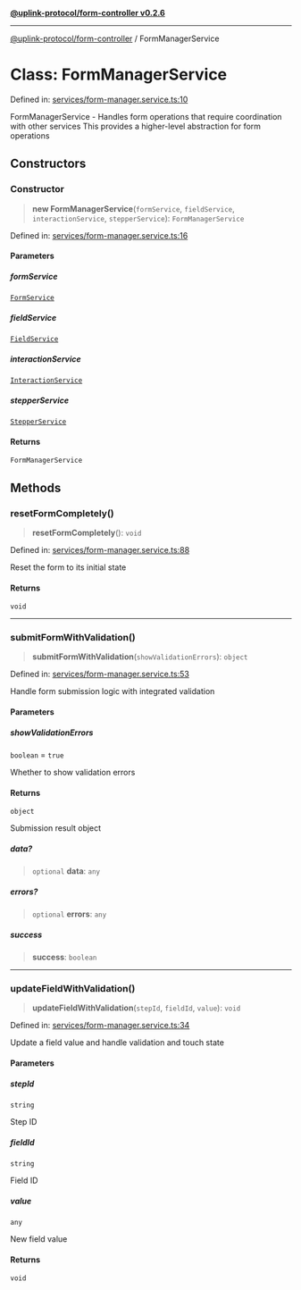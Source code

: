 [**@uplink-protocol/form-controller v0.2.6**](../README.md)

***

[@uplink-protocol/form-controller](../globals.md) / FormManagerService

# Class: FormManagerService

Defined in: [services/form-manager.service.ts:10](https://github.com/jmkcoder/uplink-protocol-form-controller/blob/b4197b802291c2a362dd28d04ee111d1534495f5/src/services/form-manager.service.ts#L10)

FormManagerService - Handles form operations that require coordination with other services
This provides a higher-level abstraction for form operations

## Constructors

### Constructor

> **new FormManagerService**(`formService`, `fieldService`, `interactionService`, `stepperService`): `FormManagerService`

Defined in: [services/form-manager.service.ts:16](https://github.com/jmkcoder/uplink-protocol-form-controller/blob/b4197b802291c2a362dd28d04ee111d1534495f5/src/services/form-manager.service.ts#L16)

#### Parameters

##### formService

[`FormService`](FormService.md)

##### fieldService

[`FieldService`](FieldService.md)

##### interactionService

[`InteractionService`](InteractionService.md)

##### stepperService

[`StepperService`](StepperService.md)

#### Returns

`FormManagerService`

## Methods

### resetFormCompletely()

> **resetFormCompletely**(): `void`

Defined in: [services/form-manager.service.ts:88](https://github.com/jmkcoder/uplink-protocol-form-controller/blob/b4197b802291c2a362dd28d04ee111d1534495f5/src/services/form-manager.service.ts#L88)

Reset the form to its initial state

#### Returns

`void`

***

### submitFormWithValidation()

> **submitFormWithValidation**(`showValidationErrors`): `object`

Defined in: [services/form-manager.service.ts:53](https://github.com/jmkcoder/uplink-protocol-form-controller/blob/b4197b802291c2a362dd28d04ee111d1534495f5/src/services/form-manager.service.ts#L53)

Handle form submission logic with integrated validation

#### Parameters

##### showValidationErrors

`boolean` = `true`

Whether to show validation errors

#### Returns

`object`

Submission result object

##### data?

> `optional` **data**: `any`

##### errors?

> `optional` **errors**: `any`

##### success

> **success**: `boolean`

***

### updateFieldWithValidation()

> **updateFieldWithValidation**(`stepId`, `fieldId`, `value`): `void`

Defined in: [services/form-manager.service.ts:34](https://github.com/jmkcoder/uplink-protocol-form-controller/blob/b4197b802291c2a362dd28d04ee111d1534495f5/src/services/form-manager.service.ts#L34)

Update a field value and handle validation and touch state

#### Parameters

##### stepId

`string`

Step ID

##### fieldId

`string`

Field ID

##### value

`any`

New field value

#### Returns

`void`
